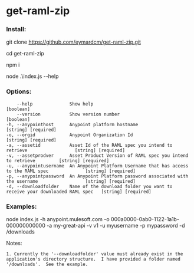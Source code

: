 # get-raml-zip

### Install:
git clone https://github.com/eymardcm/get-raml-zip.git

cd get-raml-zip

npm i

node .\index.js --help

### Options:

        --help              Show help                                                         [boolean]
        --version           Show version number                                               [boolean]
    -h, --anypointhost      Anypoint platform hostname                                        [string] [required]
    -o, --orgid             Anypoint Organization Id                                          [string] [required]
    -a, --assetid           Asset Id of the RAML spec you intend to retrieve                  [string] [required]
    -v, --assetprodver      Asset Product Version of RAML spec you intend to retrieve         [string] [required]                           
    -u, --anypointusername  An Anypoint Platform Username that has access to the RAML spec              [string] [required]
    -p, --anypointpassword  An Anypoint Platform password associated with the username                  [string] [required]
    -d, --downloadfolder    Name of the download folder you want to receive your downloaded RAML spec   [string] [required]
                                         


### Examples:

  node index.js -h anypoint.mulesoft.com -o 000a0000-0ab0-1122-1a1b-000000000000 -a my-great-api -v v1 -u myusername -p mypassword -d /downloads

Notes:

    1. Currently the '--downloadfolder' value must already exist in the application's directory structure.  I have provided a folder named '/downloads'.  See the example.